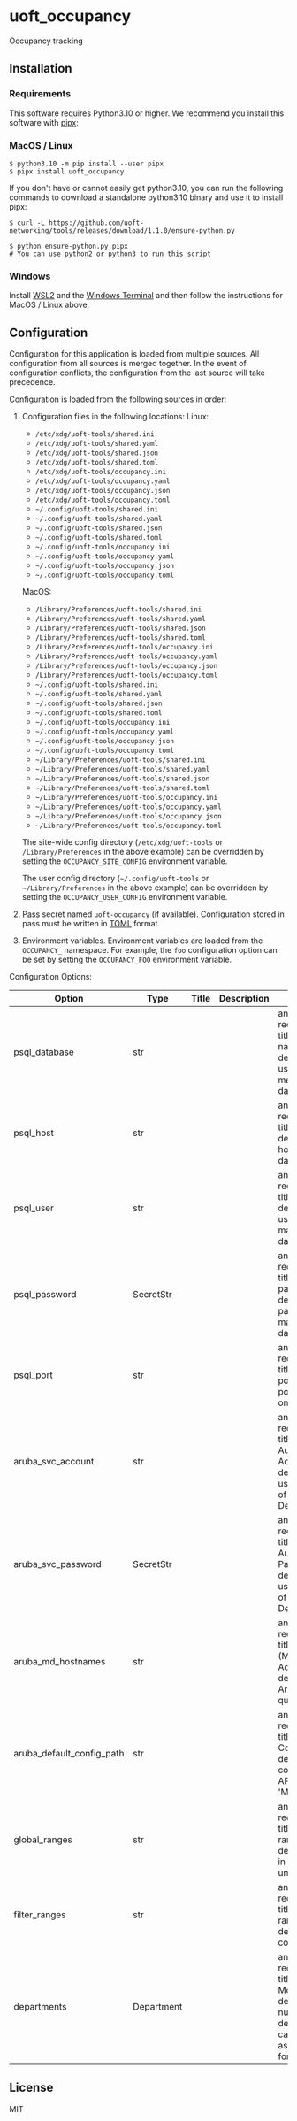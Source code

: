 # uoft_occupancy

Occupancy tracking

## Installation

### Requirements

This software requires Python3.10 or higher.
We recommend you install this software with [pipx](https://pypa.github.io/pipx/):

### MacOS / Linux

```console
$ python3.10 -m pip install --user pipx
$ pipx install uoft_occupancy
```

If you don't have or cannot easily get python3.10, you can run the following commands to download a standalone python3.10 binary and use it to install pipx:

```console
$ curl -L https://github.com/uoft-networking/tools/releases/download/1.1.0/ensure-python.py

$ python ensure-python.py pipx
# You can use python2 or python3 to run this script

```

### Windows

Install [WSL2](https://learn.microsoft.com/en-us/windows/wsl/install) and the [Windows Terminal](https://apps.microsoft.com/store/detail/windows-terminal/9N0DX20HK701?hl=en-ca&gl=ca) and then follow the instructions for MacOS / Linux above.

## Configuration

Configuration for this application is loaded from multiple sources. All configuration from all sources is merged together. In the event of configuration conflicts, the configuration from the last source will take precedence.

Configuration is loaded from the following sources in order:

1. Configuration files in the following locations:
    Linux:
    - `/etc/xdg/uoft-tools/shared.ini`
    - `/etc/xdg/uoft-tools/shared.yaml`
    - `/etc/xdg/uoft-tools/shared.json`
    - `/etc/xdg/uoft-tools/shared.toml`
    - `/etc/xdg/uoft-tools/occupancy.ini`
    - `/etc/xdg/uoft-tools/occupancy.yaml`
    - `/etc/xdg/uoft-tools/occupancy.json`
    - `/etc/xdg/uoft-tools/occupancy.toml`
    - `~/.config/uoft-tools/shared.ini`
    - `~/.config/uoft-tools/shared.yaml`
    - `~/.config/uoft-tools/shared.json`
    - `~/.config/uoft-tools/shared.toml`
    - `~/.config/uoft-tools/occupancy.ini`
    - `~/.config/uoft-tools/occupancy.yaml`
    - `~/.config/uoft-tools/occupancy.json`
    - `~/.config/uoft-tools/occupancy.toml`

    MacOS:
    - `/Library/Preferences/uoft-tools/shared.ini`
    - `/Library/Preferences/uoft-tools/shared.yaml`
    - `/Library/Preferences/uoft-tools/shared.json`
    - `/Library/Preferences/uoft-tools/shared.toml`
    - `/Library/Preferences/uoft-tools/occupancy.ini`
    - `/Library/Preferences/uoft-tools/occupancy.yaml`
    - `/Library/Preferences/uoft-tools/occupancy.json`
    - `/Library/Preferences/uoft-tools/occupancy.toml`
    - `~/.config/uoft-tools/shared.ini`
    - `~/.config/uoft-tools/shared.yaml`
    - `~/.config/uoft-tools/shared.json`
    - `~/.config/uoft-tools/shared.toml`
    - `~/.config/uoft-tools/occupancy.ini`
    - `~/.config/uoft-tools/occupancy.yaml`
    - `~/.config/uoft-tools/occupancy.json`
    - `~/.config/uoft-tools/occupancy.toml`
    - `~/Library/Preferences/uoft-tools/shared.ini`
    - `~/Library/Preferences/uoft-tools/shared.yaml`
    - `~/Library/Preferences/uoft-tools/shared.json`
    - `~/Library/Preferences/uoft-tools/shared.toml`
    - `~/Library/Preferences/uoft-tools/occupancy.ini`
    - `~/Library/Preferences/uoft-tools/occupancy.yaml`
    - `~/Library/Preferences/uoft-tools/occupancy.json`
    - `~/Library/Preferences/uoft-tools/occupancy.toml`


    The site-wide config directory (`/etc/xdg/uoft-tools` or `/Library/Preferences` in the above example) can be overridden by setting the `OCCUPANCY_SITE_CONFIG` environment variable.

    The user config directory (`~/.config/uoft-tools` or `~/Library/Preferences` in the above example) can be overridden by setting the `OCCUPANCY_USER_CONFIG` environment variable.

2. [Pass](https://www.passwordstore.org/) secret named `uoft-occupancy` (if available). Configuration stored in pass must be written in [TOML](https://toml.io/en/) format.

3. Environment variables. Environment variables are loaded from the `OCCUPANCY_` namespace. For example, the `foo` configuration option can be set by setting the `OCCUPANCY_FOO` environment variable.

Configuration Options:
<!--
[[[cog 
import _cog as c; c.gen_conf_table('uoft_occupancy')
]]] -->
| Option | Type | Title | Description | Default |
| ------ | ---- | ----- | ----------- | ------- |
| psql_database | str |  |  | annotation=NoneType required=True title='PSQL Database name' description='The username used to manage the PSQL database.' |
| psql_host | str |  |  | annotation=NoneType required=True title='PSQL hostname' description='The hostname of the PSQL database.' |
| psql_user | str |  |  | annotation=NoneType required=True title='PSQL username' description='The username used to manage the PSQL database.' |
| psql_password | SecretStr |  |  | annotation=NoneType required=True title='PSQL database password' description='The password used to manage the PSQL database.' |
| psql_port | str |  |  | annotation=NoneType required=True title='PSQL database port' description='The port for the database on the host' |
| aruba_svc_account | str |  |  | annotation=NoneType required=True title='Aruba API Authentication Account' description="Account used to log into the API of Aruba 'Managed Devices'." |
| aruba_svc_password | SecretStr |  |  | annotation=NoneType required=True title='Aruba API Authentication Password' description="Password used to log into the API of Aruba 'Managed Devices'." |
| aruba_md_hostnames | str |  |  | annotation=NoneType required=True title='Aruba Controller (Managed Device) IP Adresses / Hostnames' description='A list of Aruba MD names to query.' |
| aruba_default_config_path | str |  |  | annotation=NoneType required=True title='Aruba API Default Config Path' description="Default config path used for API requests of Aruba 'Managed Devices'." |
| global_ranges | str |  |  | annotation=NoneType required=True title='Global column ranges' description='List used in conjunction with unique users.' |
| filter_ranges | str |  |  | annotation=NoneType required=True title='Global filter ranges' description='Used to count unique users.' |
| departments | Department |  |  | annotation=NoneType required=True title='Departmental Models' description='Any number of departmental models can be created as long as they follow the class format defined.' |
<!--[[[end]]] -->

## License

MIT